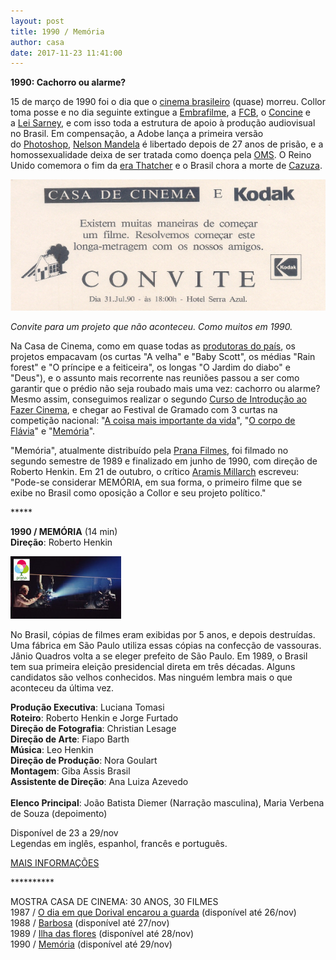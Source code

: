 ```yaml
---
layout: post
title: 1990 / Memória
author: casa
date: 2017-11-23 11:41:00
---
```

**1990: Cachorro ou alarme?**

15 de março de 1990 foi o dia que o [cinema brasileiro](https://nuevomundo.revues.org/3378) (quase) morreu. Collor toma posse e no dia seguinte extingue a [Embrafilme](https://pt.wikipedia.org/wiki/Embrafilme), a [FCB](https://www.planalto.gov.br/ccivil_03/decreto/1980-1989/d95673.htm), o [Concine](https://pt.wikipedia.org/wiki/Conselho_Nacional_de_Cinema) e a [Lei Sarney](https://www12.senado.leg.br/noticias/materias/2011/12/20/lei-sarney-foi-pioneira-no-incentivo-a-cultura), e com isso toda a estrutura de apoio à produção audiovisual no Brasil. Em compensação, a Adobe lança a primeira versão do [Photoshop](https://www.youtube.com/watch?v=Bhf8q3THToI), [Nelson Mandela](https://www.youtube.com/watch?v=png6cUURZB8) é libertado depois de 27 anos de prisão, e a homossexualidade deixa de ser tratada como doença pela [OMS](https://www.ncbi.nlm.nih.gov/pmc/articles/PMC4695779/). O Reino Unido comemora o fim da [era Thatcher](https://www.ft.com/content/98ef04fe-3357-11de-8f1b-00144feabdc0) e o Brasil chora a morte de [Cazuza](https://www.youtube.com/watch?v=TrADo_p3nYU).

![](/uploads/projdeus1990.jpg)

*Convite para um projeto que não aconteceu. Como muitos em 1990.*

Na Casa de Cinema, como em quase todas as [produtoras do país](http://www.mnemocine.com.br/index.php/cinema-categoria/24-histcinema/98-arthur-autran), os projetos empacavam (os curtas "A velha" e "Baby Scott", os médias "Rain forest" e "O príncipe e a feiticeira", os longas "O Jardim do diabo" e "Deus"), e o assunto mais recorrente nas reuniões passou a ser como garantir que o prédio não seja roubado mais uma vez: cachorro ou alarme? Mesmo assim, conseguimos realizar o segundo [Curso de Introdução ao Fazer Cinema](https://www.casacinepoa.com.br/sobre/curso-1990), e chegar ao Festival de Gramado com 3 curtas na competição nacional: "[A coisa mais importante da vida](https://www.casacinepoa.com.br/filmes/a-coisa-mais-importante-da-vida/)", "[O corpo de Flávia](https://www.casacinepoa.com.br/filmes/o-corpo-de-fl%C3%A1via/)" e "[Memória](https://www.casacinepoa.com.br/filmes/mem%C3%B3ria/)".

"Memória", atualmente distribuído pela [Prana Filmes](http://www.pranafilmes.com.br/), foi filmado no segundo semestre de 1989 e finalizado em junho de 1990, com direção de Roberto Henkin. Em 21 de outubro, o crítico [Aramis Millarch](http://www.millarch.org/artigo/gauchos-fazem-filmes-de-valor-levaram-premios-de-brasilia) escreveu: "Pode-se considerar MEMÓRIA, em sua forma, o primeiro filme que se exibe no Brasil como oposição a Collor e seu projeto político."

\*\*\*\**

**1990 / MEMÓRIA** (14 min)\
**Direção**: Roberto Henkin

![](/uploads/memoria-im.jpg)

No Brasil, cópias de filmes eram exibidas por 5 anos, e depois destruídas. Uma fábrica em São Paulo utiliza essas cópias na confecção de vassouras. Jânio Quadros volta a se eleger prefeito de São Paulo. Em 1989, o Brasil tem sua primeira eleição presidencial direta em três décadas. Alguns candidatos são velhos conhecidos. Mas ninguém lembra mais o que aconteceu da última vez.

**Produção Executiva**: Luciana Tomasi\
**Roteiro**: Roberto Henkin e Jorge Furtado\
**Direção de Fotografia**: Christian Lesage\
**Direção de Arte**: Fiapo Barth\
**Música**: Leo Henkin\
**Direção de Produção**: Nora Goulart\
**Montagem**: Giba Assis Brasil\
**Assistente de Direção**: Ana Luiza Azevedo\
 \
**Elenco Principal**: João Batista Diemer (Narração masculina), Maria Verbena de Souza (depoimento)

Disponível de 23 a 29/nov\
Legendas em inglês, espanhol, francês e português.

[MAIS INFORMAÇÕES](https://www.casacinepoa.com.br/filmes/mem%C3%B3ria/)

\*\*\*\*\*\*\*\*\*\*

MOSTRA CASA DE CINEMA: 30 ANOS, 30 FILMES\
1987 / [O dia em que Dorival encarou a guarda](https://vimeo.com/240817481) (disponível até 26/nov)\
1988 / [Barbosa](https://vimeo.com/238074665) (disponível até 27/nov)\
1989 / [Ilha das flores](https://vimeo.com/238439307) (disponível até 28/nov)\
1990 / [Memória](https://vimeo.com/239457350) (disponível até 29/nov)